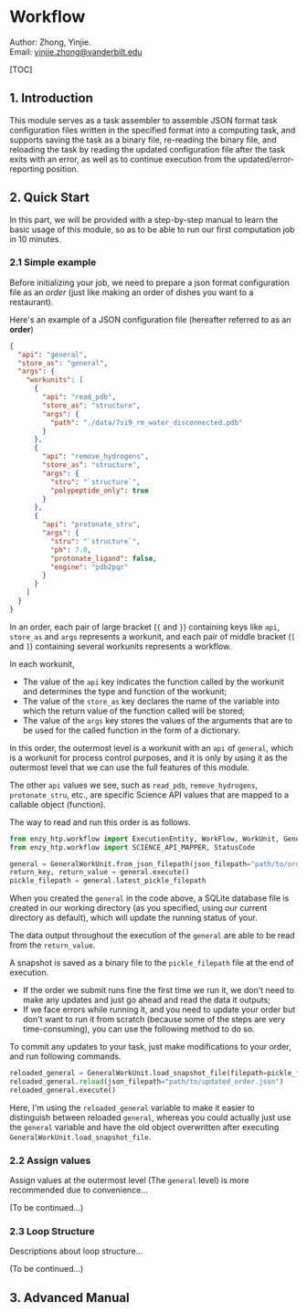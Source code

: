 # Workflow

Author: Zhong, Yinjie.  
Email: yinjie.zhong@vanderbilt.edu

[TOC]

## 1. Introduction

This module serves as a task assembler to assemble JSON format task configuration files written in the specified format into a computing task, and supports saving the task as a binary file, re-reading the binary file, and reloading the task by reading the updated configuration file after the task exits with an error, as well as to continue execution from the updated/error-reporting position.

## 2. Quick Start

In this part, we will be provided with a step-by-step manual to learn the basic usage of this module, so as to be able to run our first computation job in 10 minutes.

### 2.1 Simple example

Before initializing your job, we need to prepare a json format configuration file as an _order_ (just like making an order of dishes you want to a restaurant).

Here's an example of a JSON configuration file (hereafter referred to as an **order**)

```json
{
  "api": "general",
  "store_as": "general",
  "args": {
    "workunits": [
      {
        "api": "read_pdb",
        "store_as": "structure",
        "args": {
          "path": "./data/7si9_rm_water_disconnected.pdb"
        }
      },
      {
        "api": "remove_hydrogens",
        "store_as": "structure",
        "args": {
          "stru": "`structure`",
          "polypeptide_only": true
        }
      },
      {
        "api": "protonate_stru",
        "args": {
          "stru": "`structure`",
          "ph": 7.0,
          "protonate_ligand": false,
          "engine": "pdb2pqr"
        }
      }
    ]
  }
}
```

In an order, each pair of large bracket (`{` and `}`) containing keys like `api`, `store_as` and `args` represents a workunit, and each pair of middle bracket (`[` and `]`) containing several workunits represents a workflow.

In each workunit,

- The value of the `api` key indicates the function called by the workunit and determines the type and function of the workunit;
- The value of the `store_as` key declares the name of the variable into which the return value of the function called will be stored;
- The value of the `args` key stores the values of the arguments that are to be used for the called function in the form of a dictionary.

In this order, the outermost level is a workunit with an `api` of `general`, which is a workunit for process control purposes, and it is only by using it as the outermost level that we can use the full features of this module.

The other `api` values we see, such as `read_pdb`, `remove_hydrogens`, `protonate_stru`, etc., are specific Science API values that are mapped to a callable object (function).

The way to read and run this order is as follows.

```python
from enzy_htp.workflow import ExecutionEntity, WorkFlow, WorkUnit, GeneralWorkUnit
from enzy_htp.workflow import SCIENCE_API_MAPPER, StatusCode

general = GeneralWorkUnit.from_json_filepath(json_filepath="path/to/order.json", working_directory="your/working/directory", save_snapshot=True, overwrite_database=True)
return_key, return_value = general.execute()
pickle_filepath = general.latest_pickle_filepath
```

When you created the `general` in the code above, a SQLite database file is created in our working directory (as you specified, using our current directory as default), which will update the running status of your.

The data output throughout the execution of the `general` are able to be read from the `return_value`.

A snapshot is saved as a binary file to the `pickle_filepath` file at the end of execution.

- If the order we submit runs fine the first time we run it, we don't need to make any updates and just go ahead and read the data it outputs; 
- If we face errors while running it, and you need to update your order but don't want to run it from scratch (because some of the steps are very time-consuming), you can use the following method to do so.

To commit any updates to your task, just make modifications to your order, and run following commands.

```python
reloaded_general = GeneralWorkUnit.load_snapshot_file(filepath=pickle_filepath)
reloaded_general.reload(json_filepath="path/to/updated_order.json")
reloaded_general.execute()
```

Here, I'm using the `reloaded_general` variable to make it easier to distinguish between reloaded `general`, whereas you could actually just use the `general` variable and have the old object overwritten after executing `GeneralWorkUnit.load_snapshot_file`.

### 2.2 Assign values

Assign values at the outermost level (The `general` level) is more recommended due to convenience...

(To be continued...)

### 2.3 Loop Structure

Descriptions about loop structure...

(To be continued...)

## 3. Advanced Manual